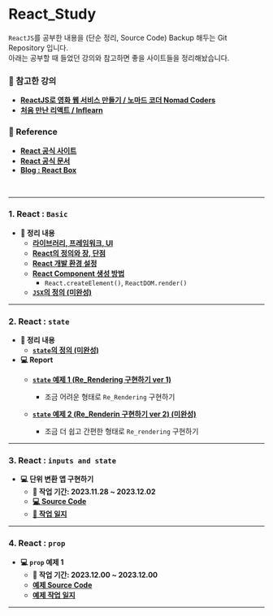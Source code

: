 # React_Study

`ReactJS`를 공부한 내용을 (단순 정리, Source Code) Backup 해두는 Git Repository 입니다. <br/>
아래는 공부할 때 들었던 강의와 참고하면 좋을 사이트들을 정리해놨습니다.

### 📔 참고한 강의

- **[ReactJS로 영화 웹 서비스 만들기 / 노마드 코더 Nomad Coders](https://nomadcoders.co/react-for-beginners/lobby)**
- **[처음 만난 리액트 / Inflearn](https://inf.run/YehVc)**


### 📃 Reference
- **[React 공식 사이트](https://ko.legacy.reactjs.org/)**
- **[React 공식 문서](https://ko.legacy.reactjs.org/docs/getting-started.html)**
- **[Blog : React Box]()**
<br/>
<hr/>

### 1. React : `Basic`

- **📃 정리 내용**
	- **[라이브러리, 프레임워크, UI](https://rclogstorage.tistory.com/122)**
	- **[React의 정의와 장, 단점](/React_Theory/React의%20정의.md)**
	- **[React 개발 환경 설정](/React_Theory/React%20개발%20환경%20설정.md)**
	- **[React Component 생성 방법](/React_Theory/React%20Component%20생성%20방법.md)**
		- `React.createElement()`, `ReactDOM.render()`
	- **[`JSX`의 정의 (미완성)]()**

---

### 2. React : `state`
- **📃 정리 내용**
	- **[`state`의 정의 (미완성)]()**
- **💻 Report**
	- **[`state` 예제 1 (Re_Rendering 구현하기 ver 1)](/Report/2023.11.24_Friday/React_state_exam1.md)**
		- 조금 어려운 형태로 `Re_Rendering` 구현하기

	- **[`state` 예제 2 (Re_Renderin 구현하기 ver 2) (미완성)](/Report/2023.11.27_Monday/React_state_exam2.md)**
		- 조금 더 쉽고 간편한 형태로 `Re_rendering` 구현하기

---

### 3. React : `inputs and state`
- **💻 단위 변환 앱 구현하기**
	- **📆 작업 기간: 2023.11.28 ~ 2023.12.02**
	- **[💻 Source Code](/Exam/2.%20state/UnitConversion.html)**
	- **[📃 작업 일지](/Report/UnitConversion.md)**

---

### 4. React : `prop`
- **💻 `prop` 예제 1**
	- **📆 작업 기간: 2023.12.00 ~ 2023.12.00**
	- **[예제 Source Code]()**
	- **[예제 작업 일지]()**

---